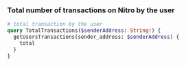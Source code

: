 ### Total number of transactions on Nitro by the user

```graphQL
# total transaction by the user
query TotalTransactions($senderAddress: String!) {
  getUsersTransactions(sender_address: $senderAddress) {
    total
  }
}

```




###

```graphQL

```



###

```graphQL

```



###

```graphQL

```



###

```graphQL

```



###

```graphQL

```




###

```graphQL

```
